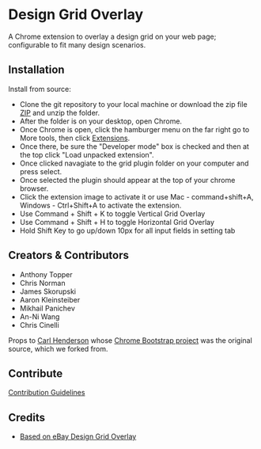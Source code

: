 Design Grid Overlay
===================

A Chrome extension to overlay a design grid on your web page; configurable to fit many design scenarios.  

## Installation

Install from source:

* Clone the git repository to your local machine or download the zip file [ZIP](https://github.com/cc-cc-ebay/design-grid-overlay/archive/master.zip) and unzip the folder.
* After the folder is on your desktop, open Chrome.
* Once Chrome is open, click the hamburger menu on the far right go to More tools, then click [Extensions](chrome://extensions/).
* Once there, be sure the "Developer mode" box is checked and then at the top click "Load unpacked extension".
* Once clicked navagiate to the grid plugin folder on your computer and press select.
* Once selected the plugin should appear at the top of your chrome browser.
* Click the extension image to activate it or use Mac - command+shift+A, Windows - Ctrl+Shift+A to activate the extension.
* Use Command + Shift + K to toggle Vertical Grid Overlay
* Use Command + Shift + H to toggle Horizontal Grid Overlay
* Hold Shift Key to go up/down 10px for all input fields in setting tab

## Creators & Contributors

* Anthony Topper
* Chris Norman
* James Skorupski
* Aaron Kleinsteiber
* Mikhail Panichev
* An-Ni Wang
* Chris Cinelli

Props to [Carl Henderson](https://github.com/chuckhendo) whose [Chrome Bootstrap project](https://github.com/chuckhendo/chrome-bootstrap) was the original source, which we forked from.

## Contribute

[Contribution Guidelines](CONTRIBUTING.md)

## Credits

* [Based on eBay Design Grid Overlay](https://github.com/cc-ebay/design-grid-overlay)
